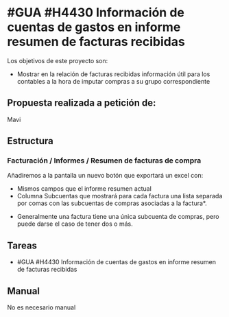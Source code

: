 # #GUA #H4430 Información de cuentas de gastos en informe resumen de facturas recibidas

Los objetivos de este proyecto son:
+ Mostrar en la relación de facturas recibidas información útil para los contables a la hora de imputar compras a su grupo correspondiente

## Propuesta realizada a petición de:
Mavi

## Estructura

### Facturación / Informes / Resumen de facturas de compra
Añadiremos a la pantalla un nuevo botón que exportará un excel con:
+ Mismos campos que el informe resumen actual
+ Columna Subcuentas que mostrará para cada factura una lista separada por comas con las subcuentas de compras asociadas a la factura*.

* Generalmente una factura tiene una única subcuenta de compras, pero puede darse el caso de tener dos o más.

## Tareas
* #GUA #H4430 Información de cuentas de gastos en informe resumen de facturas recibidas


## Manual
No es necesario manual